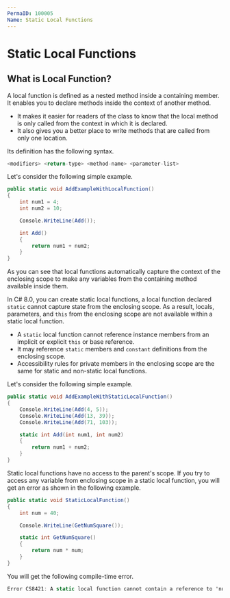 ```yaml
---
PermaID: 100005
Name: Static Local Functions
---
```


# Static Local Functions

## What is Local Function?

A local function is defined as a nested method inside a containing member. It enables you to declare methods inside the context of another method.

 - It makes it easier for readers of the class to know that the local method is only called from the context in which it is declared.
 - It also gives you a better place to write methods that are called from only one location.

Its definition has the following syntax.

```csharp
<modifiers> <return-type> <method-name> <parameter-list>
```

Let's consider the following simple example.

```csharp
public static void AddExampleWithLocalFunction()
{
    int num1 = 4;
    int num2 = 10;

    Console.WriteLine(Add());

    int Add()
    {
        return num1 + num2;
    }
}
```

As you can see that local functions automatically capture the context of the enclosing scope to make any variables from the containing method available inside them.

In C# 8.0, you can create static local functions, a local function declared `static` cannot capture state from the enclosing scope. As a result, locals, parameters, and `this` from the enclosing scope are not available within a static local function.

 - A `static` local function cannot reference instance members from an implicit or explicit `this` or base reference. 
 - It may reference `static` members and `constant` definitions from the enclosing scope.
 - Accessibility rules for private members in the enclosing scope are the same for static and non-static local functions.

Let's consider the following simple example.

```csharp
public static void AddExampleWithStaticLocalFunction()
{
    Console.WriteLine(Add(4, 5));
    Console.WriteLine(Add(13, 39));
    Console.WriteLine(Add(71, 103));

    static int Add(int num1, int num2)
    {
        return num1 + num2;
    }
}
```

Static local functions have no access to the parent's scope. If you try to access any variable from enclosing scope in a static local function, you will get an error as shown in the following example.

```csharp
public static void StaticLocalFunction()
{
    int num = 40;

    Console.WriteLine(GetNumSquare());

    static int GetNumSquare()
    {
        return num * num;
    }
}
```

You will get the following compile-time error.

```csharp
Error CS8421: A static local function cannot contain a reference to 'num'.
```